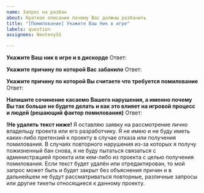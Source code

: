 ```yaml
---
name: Запрос на разбан
about: Краткое описание почему Вас должны разбанить
title: "[Помилование] Укажите Ваш Ник в игре"
labels: question
assignees: NeotenySS

---
```


**Укажите Ваш ник в игре и в дискорде**
Ответ:

**Укажите причину по которой Вас забанило**
Ответ:

**Укажите причину по которой Вы считаете что требуется помилование**
Ответ:

**Напишите сочинение касаемо Вашего нарушения, а именно почему Вы так больше не будете делать и как это влияет на игровой процесс и людей (решающий фактор помилования)**
Ответ:



**!Не удалять текст ниже!**
Я оставляю заявку на рассмотрение лично владельцу проекта или его разработчику. Я не имею и не буду иметь каких-либо претензий к проекту в случае отказа или получения помилования. В случаях повторного нарушения из-за которых я получу пожизненный бан снова, я не буду пытаться связаться с администрацией проекта или кем-либо из проекта с целью получения помилования. Если текст будет удалён или отредактирован, то мой запрос может быть и будет закрыт без объяснения причин и в дальнейшем не будут рассматриваться повторные, различные запросы или другие тикеты относящиеся к данному проекту.
